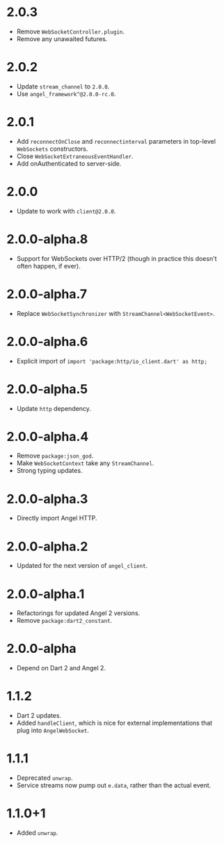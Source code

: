 # 2.0.3
* Remove `WebSocketController.plugin`.
* Remove any unawaited futures.

# 2.0.2
* Update `stream_channel` to `2.0.0`.
* Use `angel_framework^@2.0.0-rc.0`.

# 2.0.1
* Add `reconnectOnClose` and `reconnectinterval` parameters in top-level `WebSockets` constructors.
* Close `WebSocketExtraneousEventHandler`.
* Add onAuthenticated to server-side.

# 2.0.0
* Update to work with `client@2.0.0`.

# 2.0.0-alpha.8
* Support for WebSockets over HTTP/2 (though in practice this doesn't often happen, if ever).

# 2.0.0-alpha.7
* Replace `WebSocketSynchronizer` with `StreamChannel<WebSocketEvent>`.

# 2.0.0-alpha.6
* Explicit import of `import 'package:http/io_client.dart' as http;`

# 2.0.0-alpha.5
* Update `http` dependency.

# 2.0.0-alpha.4
* Remove `package:json_god`.
* Make `WebSocketContext` take any `StreamChannel`.
* Strong typing updates.

# 2.0.0-alpha.3
* Directly import Angel HTTP.

# 2.0.0-alpha.2
* Updated for the next version of `angel_client`.

# 2.0.0-alpha.1
* Refactorings for updated Angel 2 versions.
* Remove `package:dart2_constant`.

# 2.0.0-alpha
* Depend on Dart 2 and Angel 2.

# 1.1.2
* Dart 2 updates.
* Added `handleClient`, which is nice for external implementations
that plug into `AngelWebSocket`.

# 1.1.1
* Deprecated `unwrap`.
* Service streams now pump out `e.data`, rather than the actual event.

# 1.1.0+1
* Added `unwrap`.